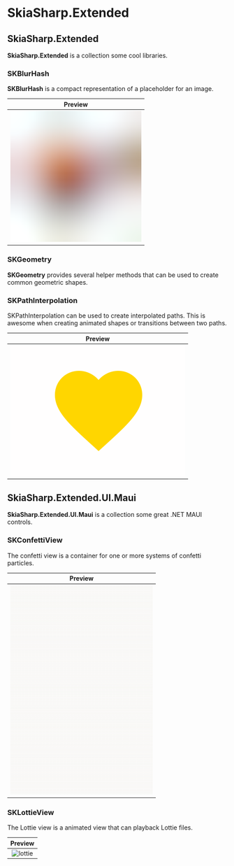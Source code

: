 # SkiaSharp.Extended

## SkiaSharp.Extended

**SkiaSharp.Extended** is a collection some cool libraries.

### SKBlurHash

**SKBlurHash** is a compact representation of a placeholder for an image.

| Preview |
| :-----: |
| ![BlurHash][blur-img] |

### SKGeometry

**SKGeometry** provides several helper methods that can be used to create common geometric shapes.

### SKPathInterpolation

SKPathInterpolation can be used to create interpolated paths. This is awesome when creating animated shapes or transitions between two paths.

| Preview |
| :-----: |
| ![Path Interpolation][interpolation-img] |


## SkiaSharp.Extended.UI.Maui

**SkiaSharp.Extended.UI.Maui** is a collection some great .NET MAUI controls.

### SKConfettiView

The confetti view is a container for one or more systems of confetti particles.

| Preview |
| :-----: |
| ![top-stream][confetti-img] |

### SKLottieView

The Lottie view is a animated view that can playback Lottie files.

| Preview |
| :-----: |
| ![lottie][lottie-img] |


[blur-img]: images/extended/skblurhash/blur-small.png
[interpolation-img]: images/extended/skpathinterpolation/interpolation.gif
[lottie-img]: images/ui/controls/sklottieview/lottie.gif
[confetti-img]: images/ui/controls/skconfettiview/top-stream.gif
